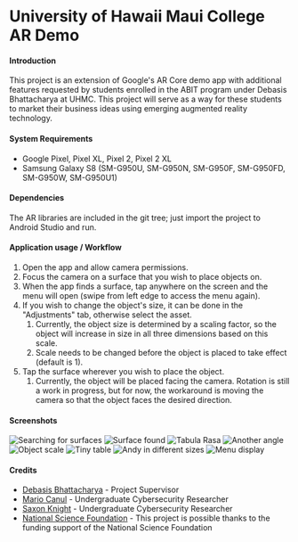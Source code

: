 # University of Hawaii Maui College AR Demo
#### Introduction
This project is an extension of Google's AR Core demo app with additional features requested by students enrolled in the ABIT program under Debasis Bhattacharya at UHMC. This project will serve as a way for these students to market their business ideas using emerging augmented reality technology.
#### System Requirements
* Google Pixel, Pixel XL, Pixel 2, Pixel 2 XL
* Samsung Galaxy S8 (SM-G950U, SM-G950N, SM-G950F, SM-G950FD, SM-G950W, SM-G950U1)
#### Dependencies
The AR libraries are included in the git tree; just import the project to Android Studio and run.

#### Application usage / Workflow
1. Open the app and allow camera permissions.
2. Focus the camera on a surface that you wish to place objects on.
3. When the app finds a surface, tap anywhere on the screen and the menu will open (swipe from left edge to access the menu again).
4. If you wish to change the object's size, it can be done in the "Adjustments" tab, otherwise select the asset.
	1. Currently, the object size is determined by a scaling factor, so the object will increase in size in all three dimensions based on this scale.
	2. Scale needs to be changed before the object is placed to take effect (default is 1).
5. Tap the surface wherever you wish to place the object.
	1. Currently, the object will be placed facing the camera. Rotation is still a work in progress, but for now, the workaround is moving the camera so that the object faces the desired direction.

#### Screenshots
![Searching for surfaces](/screenshots/screen1.png)
![Surface found](/screenshots/screen2.png)
![Tabula Rasa](/screenshots/screen3.png)
![Another angle](/screenshots/screen4.png)
![Object scale](/screenshots/screen5.png)
![Tiny table](/screenshots/screen6.png)
![Andy in different sizes](/screenshots/screen7.png)
![Menu display](/screenshots/screen8.png)
#### Credits
* [Debasis Bhattacharya](mailto:debasisb@hawaii.edu) - Project Supervisor
* [Mario Canul](mailto:mcanul@hawaii.edu) - Undergraduate Cybersecurity Researcher
* [Saxon Knight](mailto:knight7@hawaii.edu) - Undergraduate Cybersecurity Researcher
* [National Science Foundation](http://nsf.gov) - This project is possible thanks to the funding support of the National Science Foundation
